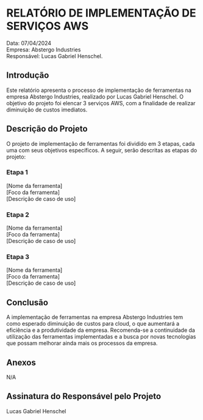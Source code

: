 # RELATÓRIO DE IMPLEMENTAÇÃO DE SERVIÇOS AWS

Data: 07/04/2024 <br>
Empresa: Abstergo Industries <br>
Responsável: Lucas Gabriel Henschel.

## Introdução
Este relatório apresenta o processo de implementação de ferramentas na empresa Abstergo Industries, realizado por Lucas Gabriel Henschel. O objetivo do projeto foi elencar 3 serviços AWS, com a finalidade de realizar diminuição de custos imediatos.

## Descrição do Projeto
O projeto de implementação de ferramentas foi dividido em 3 etapas, cada uma com seus objetivos específicos. A seguir, serão descritas as etapas do projeto:

### Etapa 1
[Nome da ferramenta] <br> 
[Foco da ferramenta] <br> 
[Descrição de caso de uso]

### Etapa 2
[Nome da ferramenta] <br> 
[Foco da ferramenta] <br> 
[Descrição de caso de uso]

### Etapa 3
[Nome da ferramenta] <br> 
[Foco da ferramenta] <br> 
[Descrição de caso de uso]

## Conclusão
A implementação de ferramentas na empresa Abstergo Industries tem como esperado diminuição de custos para cloud, o que aumentará a eficiência e a produtividade da empresa. Recomenda-se a continuidade da utilização das ferramentas implementadas e a busca por novas tecnologias que possam melhorar ainda mais os processos da empresa.

## Anexos
N/A

## Assinatura do Responsável pelo Projeto
Lucas Gabriel Henschel
